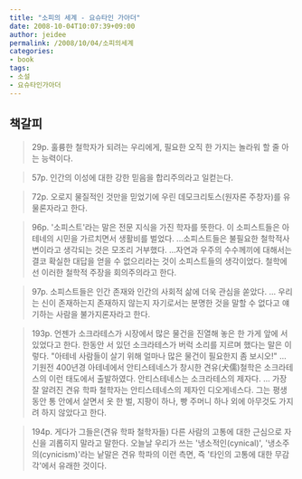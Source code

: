 ```yaml
---
title: "소피의 세계 - 요슈타인 가아더"
date: 2008-10-04T10:07:39+09:00
author: jeidee
permalink: /2008/10/04/소피의세계
categories:
- book
tags:
- 소설
- 요슈타인가아더
---
```


## 책갈피

>29p.
훌륭한 철학자가 되려는 우리에게, 필요한 오직 한 가지는 놀라워 할 줄 아는 능력이다.

>57p.
인간의 이성에 대한 강한 믿음을 합리주의라고 일컫는다.

>72p.
오로지 물질적인 것만을 믿었기에 우린 데모크리토스(원자론 주창자)를 유물론자라고 한다.

>96p.
'소피스트'라는 말은 전문 지식을 가진 학자를 뜻한다. 이 소피스트들은 아테네의 시민을 가르치면서 생활비를 벌었다.
...소피스트들은 불필요한 철학적사변이라고 생각되는 것은 모조리 거부했다. ...자연과 우주의 수수께끼에 대해서는 결코 확실한 대답을 얻을 수 없으리라는 것이 소피스트들의 생각이었다. 철학에선 이러한 철학적 주장을 회의주의라고 한다.

>97p.
소피스트들은 인간 존재와 인간의 사회적 삶에 더욱 관심을 쏟았다.
...
우리는 신이 존재하는지 존재하지 않는지 자기로서는 분명한 것을 말할 수 없다고 얘기하는 사람을 불가지론자라고 한다.

>193p.
언젠가 소크라테스가 시장에서 많은 물건을 진열해 놓은 한 가게 앞에 서 있었다고 한다. 한동안 서 있던 소크라테스가 버럭 소리를 지르며 했다는 말은 이렇다.
"아테네 사람들이 살기 위해 얼마나 많은 물건이 필요한지 좀 보시오!"
...
기원전 400년경 아테네에서 안티스테네스가 창시한 견유(犬儒)철학은 소크라테스의 이런 태도에서 출발하였다. 안티스테네스는 소크라테스의 제자다.
...
가장 잘 알려진 견유 학파 철학자는 안티스테네스의 제자인 디오게네스다. 그는 평생 동안 통 안에서 살면서 옷 한 벌, 지팡이 하나, 빵 주머니 하나 외에 아무것도 가지려 하지 않았다고 한다.

>194p.
게다가 그들은(견유 학파 철학자들) 다른 사람의 고통에 대한 근심으로 자신을 괴롭히지 말라고 말한다. 오늘날 우리가 쓰는 '냉소적인(cynical)', '냉소주의(cynicism)'라는 낱말은 견유 학파의 이런 측면, 즉 '타인의 고통에 대한 무감각'에서 유래한 것이다.